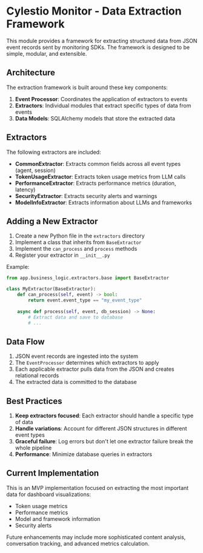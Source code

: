 # Cylestio Monitor - Data Extraction Framework

This module provides a framework for extracting structured data from JSON event records sent by monitoring SDKs. The framework is designed to be simple, modular, and extensible.

## Architecture

The extraction framework is built around these key components:

1. **Event Processor**: Coordinates the application of extractors to events
2. **Extractors**: Individual modules that extract specific types of data from events
3. **Data Models**: SQLAlchemy models that store the extracted data

## Extractors

The following extractors are included:

- **CommonExtractor**: Extracts common fields across all event types (agent, session)
- **TokenUsageExtractor**: Extracts token usage metrics from LLM calls
- **PerformanceExtractor**: Extracts performance metrics (duration, latency)
- **SecurityExtractor**: Extracts security alerts and warnings
- **ModelInfoExtractor**: Extracts information about LLMs and frameworks

## Adding a New Extractor

1. Create a new Python file in the `extractors` directory
2. Implement a class that inherits from `BaseExtractor`
3. Implement the `can_process` and `process` methods
4. Register your extractor in `__init__.py`

Example:

```python
from app.business_logic.extractors.base import BaseExtractor

class MyExtractor(BaseExtractor):
    def can_process(self, event) -> bool:
        return event.event_type == "my_event_type"
        
    async def process(self, event, db_session) -> None:
        # Extract data and save to database
        # ...
```

## Data Flow

1. JSON event records are ingested into the system
2. The `EventProcessor` determines which extractors to apply
3. Each applicable extractor pulls data from the JSON and creates relational records
4. The extracted data is committed to the database

## Best Practices

1. **Keep extractors focused**: Each extractor should handle a specific type of data
2. **Handle variations**: Account for different JSON structures in different event types
3. **Graceful failure**: Log errors but don't let one extractor failure break the whole pipeline
4. **Performance**: Minimize database queries in extractors

## Current Implementation

This is an MVP implementation focused on extracting the most important data for dashboard visualizations:

- Token usage metrics
- Performance metrics
- Model and framework information
- Security alerts

Future enhancements may include more sophisticated content analysis, conversation tracking, and advanced metrics calculation. 